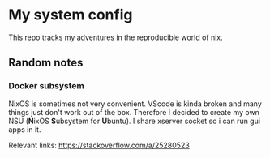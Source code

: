 # My system config

This repo tracks my adventures in the reproducible world of nix.


## Random notes

### Docker subsystem
NixOS is sometimes not very convenient.
VScode is kinda broken and many things just don't work out of the box. Therefore I decided to create my own NSU (**N**ixOS **S**ubsystem for **U**buntu). I share xserver socket so i can run gui apps in it.

Relevant links:
https://stackoverflow.com/a/25280523
